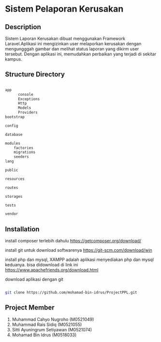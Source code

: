 # Sistem Pelaporan Kerusakan

## Description
Sistem Laporan Kerusakan dibuat menggunakan Framework Laravel.Aplikasi ini mengizinkan user melaporkan kerusakan dengan mengungggah gambar dan melihat status laporan yang dikirm user tersebut. Dengan aplikasi ini, memudahkan perbaikan yang terjadi di sekitar kampus. 
## Structure Directory

``` bash

app
      console
      Exceptions
      Http
      Models
      Providers
bootstrap

config

database

modules
    factories
    migrations
    seeders
lang

public

resources

routes

storages

tests

vendor


```
## Installation

install composer terlebih dahulu
https://getcomposer.org/download/

install git untuk download softwarenya
https://git-scm.com/download/win

install php dan mysql,
XAMPP adalah aplikasi menyediakan php dan mysql keduanya. 
bisa didownload di link ini https://www.apachefriends.org/download.html 

download aplikasi dengan git 
```bash

git clone https://github.com/mohamad-bin-idrus/ProjectPPL.git 


```
## Project Member
1. Muhammad Cahyo Nugroho (M0521049)
2. Muhammad Rais Sidiq (M0521055)
3. Sitti Ayuningrum Setiyawan (M0521074)
4. Mohamad Bin Idrus (M0518033)

    